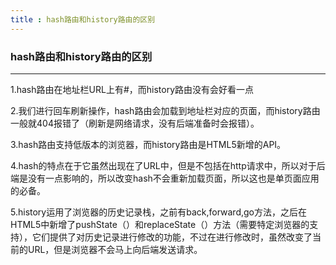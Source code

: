 ```yaml
---
title : hash路由和history路由的区别
---
```


### hash路由和history路由的区别
---

1.hash路由在地址栏URL上有#，而history路由没有会好看一点

2.我们进行回车刷新操作，hash路由会加载到地址栏对应的页面，而history路由一般就404报错了（刷新是网络请求，没有后端准备时会报错）。

3.hash路由支持低版本的浏览器，而history路由是HTML5新增的API。

4.hash的特点在于它虽然出现在了URL中，但是不包括在http请求中，所以对于后端是没有一点影响的，所以改变hash不会重新加载页面，所以这也是单页面应用的必备。

5.history运用了浏览器的历史记录栈，之前有back,forward,go方法，之后在HTML5中新增了pushState（）和replaceState（）方法（需要特定浏览器的支持），它们提供了对历史记录进行修改的功能，不过在进行修改时，虽然改变了当前的URL，但是浏览器不会马上向后端发送请求。